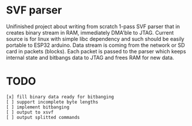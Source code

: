 # SVF parser

Unifinished project about writing from scratch 1-pass SVF parser 
that in creates binary stream in RAM, immediately DMA'ble to JTAG.
Current source is for linux with simple libc dependency and such
should be easily portable to ESP32 arduino.
Data stream is coming from the network or SD card in packets (blocks).
Each packet is passed to the parser which keeps internal state and
bitbangs data to JTAG and frees RAM for new data.

# TODO

    [x] fill binary data ready for bitbanging
    [ ] support incomplete byte lengths 
    [ ] implement bitbanging
    [ ] output to xsvf
    [ ] output splitted commands
